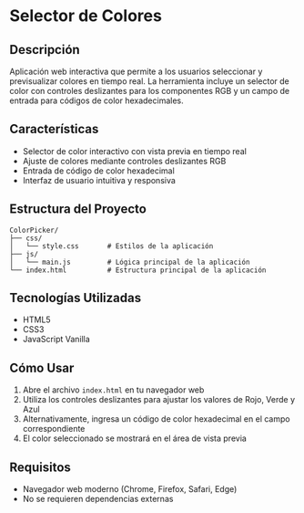 # Selector de Colores

## Descripción

Aplicación web interactiva que permite a los usuarios seleccionar y previsualizar colores en tiempo real. La herramienta incluye un selector de color con controles deslizantes para los componentes RGB y un campo de entrada para códigos de color hexadecimales.

## Características

- Selector de color interactivo con vista previa en tiempo real
- Ajuste de colores mediante controles deslizantes RGB
- Entrada de código de color hexadecimal
- Interfaz de usuario intuitiva y responsiva

## Estructura del Proyecto

```
ColorPicker/
├── css/
│   └── style.css       # Estilos de la aplicación
├── js/
│   └── main.js         # Lógica principal de la aplicación
└── index.html          # Estructura principal de la aplicación
```

## Tecnologías Utilizadas

- HTML5
- CSS3
- JavaScript Vanilla

## Cómo Usar

1. Abre el archivo `index.html` en tu navegador web
2. Utiliza los controles deslizantes para ajustar los valores de Rojo, Verde y Azul
3. Alternativamente, ingresa un código de color hexadecimal en el campo correspondiente
4. El color seleccionado se mostrará en el área de vista previa

## Requisitos

- Navegador web moderno (Chrome, Firefox, Safari, Edge)
- No se requieren dependencias externas
